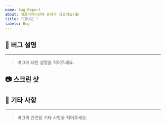 ```yaml
---
name: Bug Report
about: 애플리케이션에 문제가 생겼어요!😭
title: "[BUG] "
labels: Bug
---
```


## 🐞 버그 설명
---
> 버그에 대한 설명을 적어주세요.

## 📷 스크린 샷

## 🎸 기타 사항
---
> 버그와 관련된 기타 사항을 적어주세요.
